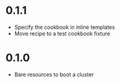 # 0.1.1

* Specify the cookbook in inline templates
* Move recipe to a test cookbook fixture

# 0.1.0

* Bare resources to boot a cluster
